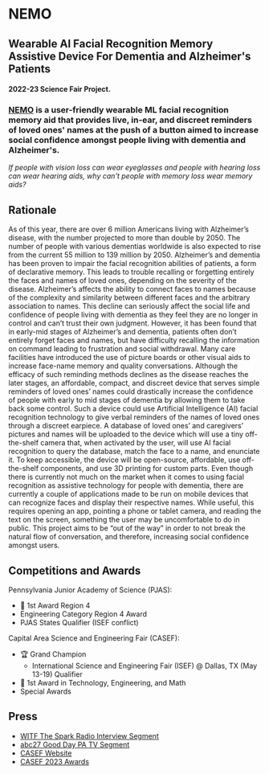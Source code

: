 # NEMO
## Wearable AI Facial Recognition Memory Assistive Device For Dementia and Alzheimer's Patients
#### 2022-23 Science Fair Project.

### [NEMO](https://github.com/li-pearl/nemo) is a user-friendly wearable ML facial recognition memory aid that provides live, in-ear, and discreet reminders of loved ones' names at the push of a button aimed to increase social confidence amongst people living with dementia and Alzheimer's.

*If people with vision loss can wear eyeglasses and people with hearing loss can wear hearing aids, why can't people with memory loss wear memory aids?*

## Rationale

As of this year, there are over 6 million Americans living with Alzheimer’s disease, with the number projected to more than double by 2050. The number of people with various dementias worldwide is also expected to rise from the current 55 million to 139 million by 2050. Alzheimer’s and dementia has been proven to impair the facial recognition abilities of patients, a form of declarative memory. This leads to trouble recalling or forgetting entirely the faces and names of loved ones, depending on the severity of the disease. Alzheimer’s affects the ability to connect faces to names because of the complexity and similarity between different faces and the arbitrary association to names. This decline can seriously affect the social life and confidence of people living with dementia as they feel they are no longer in control and can’t trust their own judgment. However, it has been found that in early-mid stages of Alzheimer’s and dementia, patients often don’t entirely forget faces and names, but have difficulty recalling the information on command leading to frustration and social withdrawal. Many care facilities have introduced the use of picture boards or other visual aids to increase face-name memory and quality conversations. Although the efficacy of such reminding methods declines as the disease reaches the later stages, an affordable, compact, and discreet device that serves simple reminders of loved ones’ names could drastically increase the confidence of people with early to mid stages of dementia by allowing them to take back some control. Such a device could use Artificial Intelligence (AI) facial recognition technology to give verbal reminders of the names of loved ones through a discreet earpiece. A database of loved ones’ and caregivers’ pictures and names will be uploaded to the device which will use a tiny off-the-shelf camera that, when activated by the user, will use AI facial recognition to query the database, match the face to a name, and enunciate it. To keep accessible, the device will be open-source, affordable, use off-the-shelf components, and use 3D printing for custom parts. Even though there is currently not much on the market when it comes to using facial recognition as assistive technology for people with dementia, there are currently a couple of applications made to be run on mobile devices that can recognize faces and display their respective names. While useful, this requires opening an app, pointing a phone or tablet camera, and reading the text on the screen, something the user may be uncomfortable to do in public. This project aims to be “out of the way” in order to not break the natural flow of conversation, and therefore, increasing social confidence amongst users. 

## Competitions and Awards

Pennsylvania Junior Academy of Science (PJAS):
- 🥇 1st Award Region 4
- Engineering Category Region 4 Award
- PJAS States Qualifier (ISEF conflict)

Capital Area Science and Engineering Fair (CASEF):
- 🏆 Grand Champion
  - International Science and Engineering Fair (ISEF) @ Dallas, TX (May 13-19) Qualifier
- 🥇 1st Award in Technology, Engineering, and Math
- Special Awards

## Press

- [WITF The Spark Radio Interview Segment](https://www.witf.org/2023/03/22/camp-hill-and-hershey-students-represent-pennsylvania-in-international-stem-competition/)
- [abc27 Good Day PA TV Segment](https://www.abc27.com/good-day-pa/grand-champions-of-the-capital-area-science-and-engineering-fair/)
- [CASEF Website](https://www.casef.org/)
- [CASEF 2023 Awards](https://www.casef.org/2023-winners)
